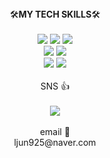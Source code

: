 <!-- <div align="center">
<img src="https://capsule-render.vercel.app/api?type=waving&color=0:DAA520, 100:654ea3&height=230&section=header&text=Junyoung's&fontSize=30&fontColor=ffdde1&fontAlignY=30&descAlign=65&descSize=50&section=header&desc=github&descSize=50&descAlignY=30">
</div>
-->
<div align="center">
 🛠️<b>MY TECH SKILLS</b>🛠️
 <br><br>
 <img src="https://img.shields.io/badge/css-1572B6?style=for-the-badge&logo=css3&logoColor=white">
 <img src="https://img.shields.io/badge/html-E34F26?style=for-the-badge&logo=html5&logoColor=white">
 <img src="https://img.shields.io/badge/C-A8B9CC?style=for-the-badge&logo=C&logoColor=white"><br>
 <img src="https://img.shields.io/badge/JAVASCRIPT-F7DF1E?style=flat-square&logo=JavaScript&logoColor=white">
 <img src="https://img.shields.io/badge/VS Code-007ACC?style=flat-square&logo=VisualStudioCode&logoColor=white">
 <br>
 <img src="https://img.shields.io/badge/react-61DAFB?style=for-the-badge&logo=react&logoColor=black"> 
 <img src="https://img.shields.io/badge/node.js-339933?style=for-the-badge&logo=Node.js&logoColor=white">
 </div>
 <br>
<div align="center">
  SNS 👍<br><br>
<a href="https://www.instagram.com/feb.25jy/" target="_blank"><img src="https://img.shields.io/badge/Instagram-E4405F?style=flat-square&logo=Instagram&logoColor=white"></a>
<br><br>
email 📧<br>
ljun925@naver.com
<br>
</div>
<br>

<div align=center>
<!--
![moko0428's github stats](https://github-readme-stats.vercel.app/api?username=moko0428&show_icons=true)
<div align="center">
<img src="https://capsule-render.vercel.app/api?type=waving&color=0:DAA520, 100:654ea3&height=170&section=footer">
</div>
-->

